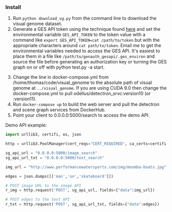 ### Install
1. Run `python download_vg.py` from the command line to download the visual
genome dataset.
2. Generate a GES API token using the technique found [here](https://github.com/huawei-tomas/GES-API)
and set the environmental variable `GES_API_TOKEN` to the token value with a 
command like `export GES_API_TOKEN=cat /path/to/token` but with the appropriate characters around `cat path/to/token`. 
Email me to get the environmental variables needed to access the GES API. It's easiest to place them
in a file like `/path/to/genauth_gesapi/.ges_environ` and source the file before
generating an authorization key or turning the GES graph on or off with python test.py -a start.
<!-- 3. Clone https://github.com/huawei-tomas/detectron_service, cd into 
detectron_service, and run 
```
nvidia-docker build -t odellus/detectron_srvc:version10 .
```
to build a local version of the detectron service (having trouble pushing to 
DockerHub because of a known [issue](https://github.com/docker/for-mac/issues/1396).-->  
3. Change the line in docker-compose.yml from /home/thomas/code/visual_genome to the absolute path of visual genome at `../visual_genome`. If you are using CUDA 9.0 then change the docker-compose.yml to pull odellus/detectron_srvc:version10 (or :version11).
4. Run `docker-compose up` to build the web server and pull the detectron 
and scene graph services from DockerHub.
5. Point your client to 0.0.0.0:5000/search to access the demo API.

Demo API example:
```python
import urllib3, certifi, os, json

http = urllib3.PoolManager(cert_reqs="CERT_REQUIRED", ca_certs=certifi.where())

sg_api_url = "0.0.0.0:5000/image_search"
sg_api_url_txt = "0.0.0.0:5000/text_search"

img_url = "http://www.performancewatersports.com/img/moomba-boats.jpg"

edges = json.dumps([['man','on','skateboard']])

# POST image URL to the image API
r_img = http.request('POST', sg_api_url, fields={"data":img_url})

# POST edges to the text API
r_txt = http.request('POST', sg_api_url_txt, fields={"data":edges})

```

<!--

Working:
https://d3d00swyhr67nd.cloudfront.net/w1200h1200/STF/STF_STKMG_030.jpg
https://media-cdn.tripadvisor.com/media/photo-s/04/35/6f/4e/vilamendhoo-island-resort.jpg
http://www.performancewatersports.com/img/moomba-boats.jpg
https://www.thenewsminute.com/sites/default/files/styles/news_detail/public/Kamali_surfergirl_7_750_JamieThomas.jpg?itok=DIpEaX8B
https://images.pexels.com/photos/257894/pexels-photo-257894.jpeg

Currently Testing:
https://c8.alamy.com/comp/D41TX9/boat-plane-on-water-near-kuda-hura-maldives-D41TX9.jpg
https://1.bp.blogspot.com/-CCWSElGLH3A/VGYAXhu2S7I/AAAAAAAALkQ/XjBBA--aM4o/s1600/pea-coat-mens-fall-fashion-ivan-perisa-3.jpg

-->
